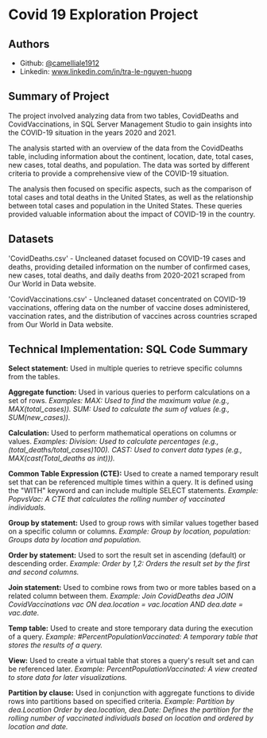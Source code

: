 
# Covid 19 Exploration Project




## Authors

- Github: [@camelliale1912](https://www.github.com/camelliale1912)
- Linkedin: www.linkedin.com/in/tra-le-nguyen-huong




## Summary of Project
The project involved analyzing data from two tables, CovidDeaths and CovidVaccinations, in SQL Server Management Studio to gain insights into the COVID-19 situation in the years 2020 and 2021.

The analysis started with an overview of the data from the CovidDeaths table, including information about the continent, location, date, total cases, new cases, total deaths, and population. The data was sorted by different criteria to provide a comprehensive view of the COVID-19 situation.

The analysis then focused on specific aspects, such as the comparison of total cases and total deaths in the United States, as well as the relationship between total cases and population in the United States. These queries provided valuable information about the impact of COVID-19 in the country.

## Datasets
'CovidDeaths.csv' - Uncleaned dataset focused on COVID-19 cases and deaths, providing detailed information on the number of confirmed cases, new cases, total deaths, and daily deaths from 2020-2021 scraped from Our World in Data website.

'CovidVaccinations.csv' - Uncleaned dataset concentrated on COVID-19 vaccinations, offering data on the number of vaccine doses administered, vaccination rates, and the distribution of vaccines across countries scraped from Our World in Data website.
## Technical Implementation: SQL Code Summary
**Select statement:**
Used in multiple queries to retrieve specific columns from the tables.

**Aggregate function:**
Used in various queries to perform calculations on a set of rows.
*Examples:
MAX: Used to find the maximum value (e.g., MAX(total_cases)).
SUM: Used to calculate the sum of values (e.g., SUM(new_cases)).*

**Calculation:**
Used to perform mathematical operations on columns or values.
*Examples:
Division: Used to calculate percentages (e.g., (total_deaths/total_cases)*100).*
CAST: Used to convert data types (e.g., MAX(cast(Total_deaths as int))).*

**Common Table Expression (CTE):**
Used to create a named temporary result set that can be referenced multiple times within a query. It is defined using the "WITH" keyword and can include multiple SELECT statements.
*Example:
PopvsVac: A CTE that calculates the rolling number of vaccinated individuals.*

**Group by statement:**
Used to group rows with similar values together based on a specific column or columns. 
*Example:
Group by location, population: Groups data by location and population.*

**Order by statement:**
Used to sort the result set in ascending (default) or descending order. 
*Example:
Order by 1,2: Orders the result set by the first and second columns.*

**Join statement:**
Used to combine rows from two or more tables based on a related column between them. 
*Example:
Join CovidDeaths dea JOIN CovidVaccinations vac ON dea.location = vac.location AND dea.date = vac.date.*

**Temp table:**
Used to create and store temporary data during the execution of a query.
*Example:
#PercentPopulationVaccinated: A temporary table that stores the results of a query.*

**View:**
Used to create a virtual table that stores a query's result set and can be referenced later.
*Example:
PercentPopulationVaccinated: A view created to store data for later visualizations.*

**Partition by clause:**
Used in conjunction with aggregate functions to divide rows into partitions based on specified criteria. *Example:
Partition by dea.Location 
Order by dea.location, dea.Date: Defines the partition for the rolling number of vaccinated individuals based on location and ordered by location and date.*
